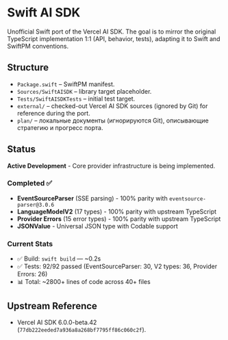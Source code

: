# Swift AI SDK

Unofficial Swift port of the Vercel AI SDK. The goal is to mirror the original TypeScript implementation 1:1 (API, behavior, tests), adapting it to Swift and SwiftPM conventions.

## Structure
- `Package.swift` – SwiftPM manifest.
- `Sources/SwiftAISDK` – library target placeholder.
- `Tests/SwiftAISDKTests` – initial test target.
- `external/` – checked-out Vercel AI SDK sources (ignored by Git) for reference during the port.
- `plan/` – локальные документы (игнорируются Git), описывающие стратегию и прогресс порта.

## Status
**Active Development** - Core provider infrastructure is being implemented.

### Completed ✅
- **EventSourceParser** (SSE parsing) - 100% parity with `eventsource-parser@3.0.6`
- **LanguageModelV2** (17 types) - 100% parity with upstream TypeScript
- **Provider Errors** (15 error types) - 100% parity with upstream TypeScript
- **JSONValue** - Universal JSON type with Codable support

### Current Stats
- ✅ Build: `swift build` — ~0.2s
- ✅ Tests: 92/92 passed (EventSourceParser: 30, V2 types: 36, Provider Errors: 26)
- 📊 Total: ~2800+ lines of code across 40+ files

## Upstream Reference
- Vercel AI SDK 6.0.0-beta.42 (`77db222eeded7a936a8a268bf7795ff86c060c2f`).
